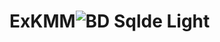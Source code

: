 # ExKMM![BD Sqlde Light](https://user-images.githubusercontent.com/60984009/206439099-aa807173-0fae-4fbc-9489-a47db466b8b3.png)
